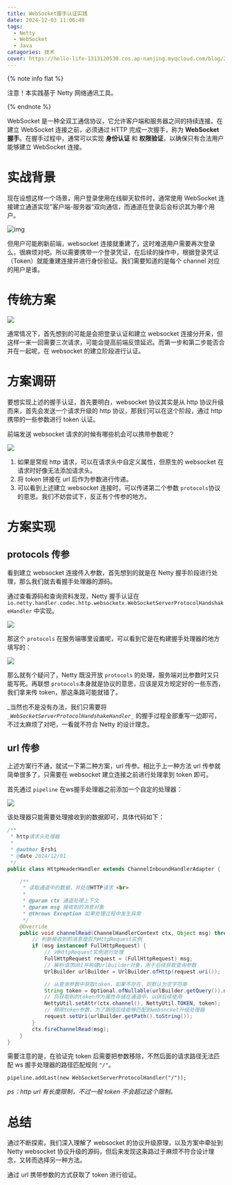 ```yaml
---
title: WebSocket握手认证实践
date: 2024-12-03 11:06:49
tags:
  - Netty
  - WebSocket
  - Java
catagories: 技术
cover: https://hello-life-1313120530.cos.ap-nanjing.myqcloud.com/blog/2024-12-3post_img.png
---
```


{% note info flat %}

注意！本实践基于 Netty 网络通讯工具。

{% endnote %}

WebSocket 是一种全双工通信协议，它允许客户端和服务器之间的持续连接。在建立 WebSocket 连接之前，必须通过 HTTP 完成一次握手，称为 **WebSocket 握手**。在握手过程中，通常可以实现 **身份认证** 和 **权限验证**，以确保只有合法用户能够建立 WebSocket 连接。  



# 实战背景

现在设想这样一个场景，用户登录使用在线聊天软件时，通常使用 WebSocket 连接建立通道实现”客户端-服务器“双向通信，而通道在登录后会标识其为哪个用户。

![img](https://hello-life-1313120530.cos.ap-nanjing.myqcloud.com/blog/1733145277024-164ac567-f5e1-4c29-ba71-8a9f2cbe9136.png)

但用户可能刷新前端，websocket 连接就重建了，这时难道用户需要再次登录么，很麻烦对吧。所以需要携带一个登录凭证，在后续的操作中，根据登录凭证（Token）就能重建连接并进行身份验证。我们需要知道的是每个 channel 对应的用户是谁。



# 传统方案

![](https://hello-life-1313120530.cos.ap-nanjing.myqcloud.com/blog/1733189844847-e87e2d73-7571-4f2a-816d-1dd2df0b94b5.png)

通常情况下，首先想到的可能是会把登录认证和建立 websocket 连接分开来，但这样一来一回需要三次请求，可能会提高前端反馈延迟。而第一步和第二步能否合并在一起呢，在 websocket 的建立阶段进行认证。



# 方案调研

要想实现上述的握手认证，首先要明白，websocket 协议其实是从 http 协议升级而来，首先会发送一个请求升级的 http 协议，那我们可以在这个阶段，通过 http 携带的一些参数进行 token 认证。

前端发送 websocket 请求的时候有哪些机会可以携带参数呢？

![](https://hello-life-1313120530.cos.ap-nanjing.myqcloud.com/blog/1733190265457-1165619b-8117-4fbe-a5b0-6480e045f8cd.png)

1. 如果是常规 http 请求，可以在请求头中自定义属性，但原生的 websocket 在请求时好像无法添加请求头。
2. 将 token 拼接在 url 后作为参数进行传递。
3. 可以看到上述建立 websocket 连接时，可以传递第二个参数 `protocols`协议的意思。我们不妨尝试下，反正有个传参的地方。



# 方案实现

## protocols 传参

看到建立 websocket 连接传入参数，首先想到的就是在 Netty 握手阶段进行处理，那么我们就去看握手处理器的源码。

通过查看源码和查询资料发现，Netty 握手认证在 `io.netty.handler.codec.http.websocketx.WebSocketServerProtocolHandshakeHandler` 中实现。

![](https://hello-life-1313120530.cos.ap-nanjing.myqcloud.com/blog/1733191344879-d2192b5e-ae1c-436a-9a8f-4bf6481acf3c.png)

那这个 `protocols` 在服务端哪里设置呢，可以看到它是在构建握手处理器的地方填写的：

![](https://hello-life-1313120530.cos.ap-nanjing.myqcloud.com/blog/1733191634776-e016dd83-f77c-4b50-9f64-f850166fa46d.png)

那么就有个疑问了，Netty 既没开放 `protocols` 的处理，服务端对比参数时又只能写死。再联想 `protocols`本身就是协议的意思，应该是双方规定好的一些东西，我们拿来传 token，那这条路可能就错了。

_当然也不是没有办法，我们只需要将 _`_WebSocketServerProtocolHandshakeHandler_`_ 的握手过程全部重写一边即可，不过太麻烦了对吧，一看就不符合 Netty 的设计理念。



## url 传参

上述方案行不通，就试一下第二种方案，url 传参。相比于上一种方法 url 传参就简单很多了，只需要在 websocket 建立连接之前进行处理拿到 token 即可。

首先通过 `pipeline` 在ws握手处理器之前添加一个自定的处理器：

![](https://hello-life-1313120530.cos.ap-nanjing.myqcloud.com/blog/1733194681207-bcb397f1-de97-4b85-9b70-6ab05ca202e4.png)

该处理器只能需要处理接收到的数据即可，具体代码如下：

```java
/**
 * http请求头处理器
 *
 * @author Ershi
 * @date 2024/12/01
 */
public class HttpHeaderHandler extends ChannelInboundHandlerAdapter {

    /**
     * 读取通道中的数据，并处理HTTP请求 <br>
     *
     * @param ctx 通道处理上下文
     * @param msg 接收到的消息对象
     * @throws Exception 如果处理过程中发生异常
     */
    @Override
    public void channelRead(ChannelHandlerContext ctx, Object msg) throws Exception {
        // 判断接收到的消息是否为HttpRequest实例
        if (msg instanceof FullHttpRequest) {
            // 对HttpRequest实例进行处理
            FullHttpRequest request = (FullHttpRequest) msg;
            // 解析请求URI并构建UrlBuilder对象，用于后续获取查询参数
            UrlBuilder urlBuilder = UrlBuilder.ofHttp(request.uri());

            // 从查询参数中获取token，如果不存在，则默认为空字符串
            String token = Optional.ofNullable(urlBuilder.getQuery()).map(k -> k.get("token")).map(CharSequence::toString).orElse("");
            // 将获取到的token作为属性存储在通道中，以供后续使用
            NettyUtil.setAttr(ctx.channel(), NettyUtil.TOKEN, token);
            // 移除token参数，为了路径后续能够匹配到websocket升级处理器
            request.setUri(urlBuilder.getPath().toString());
        }
        ctx.fireChannelRead(msg);
    }
}
```

需要注意的是，在验证完 token 后需要把参数移除，不然后面的请求路径无法匹配 ws 握手处理器的路径匹配规则 `"/"`。

`pipeline.addLast(new WebSocketServerProtocolHandler("/"));`

_ps：http url 有长度限制，不过一般 token 不会超过这个限制。_



# 总结

通过不断探索，我们深入理解了 websocket 的协议升级原理，以及方案中牵扯到 Netty websocket 协议升级的源码，但后来发现这条路过于麻烦不符合设计理念，又转而选择另一种方法。

通过 url 携带参数的方式获取了 token 进行验证。



